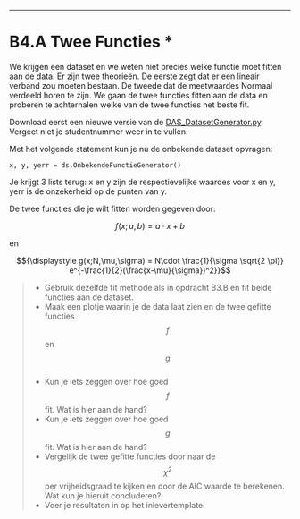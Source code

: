 *****
<a name="B4.A"></a>

# B4.A Twee Functies *

We krijgen een dataset en we weten niet precies welke functie moet fitten aan de data. Er zijn twee theorieën. De eerste zegt dat er een lineair verband zou moeten bestaan. De tweede dat de meetwaardes Normaal verdeeld horen te zijn. We gaan de twee functies fitten aan de data en proberen te achterhalen welke van de twee functies het beste fit. 

Download eerst een nieuwe versie van de [DAS_DatasetGenerator.py](DAS_DatasetGenerator.py). Vergeet niet je studentnummer weer in te vullen.

Met het volgende statement kun je nu de onbekende dataset opvragen: 

	x, y, yerr = ds.OnbekendeFunctieGenerator()
	
Je krijgt 3 lists terug: x en y zijn de respectievelijke waardes voor x en y, yerr is de onzekerheid op de punten van y.

De twee functies die je wilt fitten worden gegeven door: 

$${\displaystyle f(x;a,b) = a\cdot x + b}$$

en 

$${\displaystyle g(x;N,\mu,\sigma) = N\cdot \frac{1}{\sigma \sqrt{2 \pi}} e^{-\frac{1}{2}(\frac{x-\mu}{\sigma})^2}}$$


> * Gebruik dezelfde fit methode als in opdracht B3.B en fit beide functies aan de dataset. 
> * Maak een plotje waarin je de data laat zien en de twee gefitte functies $$f$$ en $$g$$. 
> * Kun je iets zeggen over hoe goed $$f$$ fit. Wat is hier aan de hand?
> * Kun je iets zeggen over hoe goed $$g$$ fit. Wat is hier aan de hand?
> * Vergelijk de twee gefitte functies door naar de $$\chi^2$$ per vrijheidsgraad te kijken en door de AIC waarde te berekenen. Wat kun je hieruit concluderen?
> * Voer je resultaten in op het inlevertemplate.